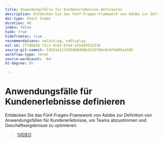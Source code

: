 ```yaml
---
title: Anwendungsfälle für Kundenerlebnisse definieren
description: Entdecken Sie das Fünf-Fragen-Framework von Adobe zur Definition von Anwendungsfällen für Kundenerlebnisse, um Teams abzustimmen und Geschäftsergebnisse zu optimieren.
doc-type: Short Video
duration: 48
index: false
hide: true
hidefromtoc: true
recommendations: noCatalog, noDisplay
exl-id: 2f74b038-f2c2-4c63-bfa4-e554d5522316
source-git-commit: 53b51e517435668d99b4516f80c0c074d06a4165
workflow-type: tm+mt
source-wordcount: '44'
ht-degree: 0%

---
```


# Anwendungsfälle für Kundenerlebnisse definieren

Entdecken Sie das Fünf-Fragen-Framework von Adobe zur Definition von Anwendungsfällen für Kundenerlebnisse, um Teams abzustimmen und Geschäftsergebnisse zu optimieren.

<!-- 85_S651_3442537_47_defining-customer-experience-use-cases -->
>[!VIDEO](https://video.tv.adobe.com/v/3458292/?learn=on&enablevpops=true)
